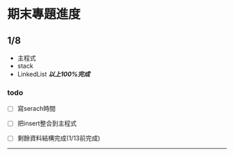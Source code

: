 # **期末專題進度**
## 1/8
* 主程式
* stack
* LinkedList
***以上100%完成***
### todo
- [ ]  寫serach時間
- [ ]  把insert整合到主程式
- [ ]  剩餘資料結構完成(1/13前完成)


---


